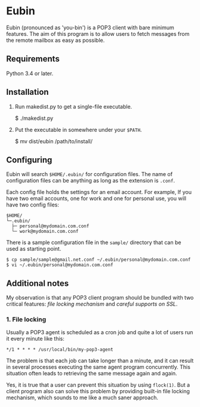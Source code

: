Eubin
=====

Eubin (pronounced as 'you-bin') is a POP3 client with bare
minimum features. The aim of this program is to allow users
to fetch messages from the remote mailbox as easy as possible.

Requirements
------------

Python 3.4 or later.

Installation
------------

1. Run makedist.py to get a single-file executable.

    $ ./makedist.py

2. Put the executable in somewhere under your `$PATH`.

    $ mv dist/eubin /path/to/install/

Configuring
-----------

Eubin will search `$HOME/.eubin/` for configuration files.
The name of configuration files can be anything as long as
the extension is `.conf`.

Each config file holds the settings for an email account.
For example, If you have two email accounts, one for work
and one for personal use, you will have two config files:

    $HOME/
    └─.eubin/
      ├─ personal@mydomain.com.conf
      └─ work@mydomain.com.conf

There is a sample configuration file in the `sample/` directory
that can be used as starting point.

    $ cp sample/sample@gmail.net.conf ~/.eubin/personal@mydomain.com.conf
    $ vi ~/.eubin/personal@mydomain.com.conf

Additional notes
----------------

My observation is that any POP3 client program should be
bundled with two critical features: *file locking mechanism*
and *careful supports on SSL*.

### 1. File locking

Usually a POP3 agent is scheduled as a cron job and quite a
lot of users run it every minute like this:

    */1 * * * * /usr/local/bin/my-pop3-agent

The problem is that each job can take longer than a minute,
and it can result in several processes executing the same agent
program concurrently. This situation often leads to retrieving
the same message again and again.

Yes, it is true that a user can prevent this situation by
using `flock(1)`. But a client program also can solve this
problem by providing built-in file locking mechanism, which
sounds to me like a much saner approach.
